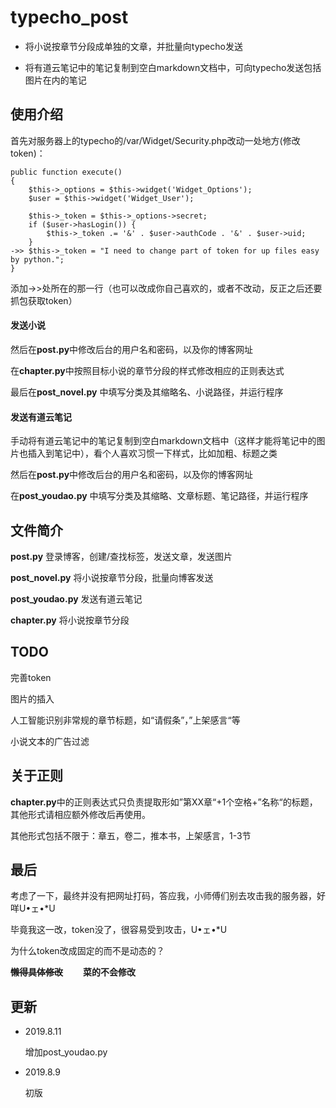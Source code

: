# typecho_post

* 将小说按章节分段成单独的文章，并批量向typecho发送

* 将有道云笔记中的笔记复制到空白markdown文档中，可向typecho发送包括图片在内的笔记

## 使用介绍

首先对服务器上的typecho的/var/Widget/Security.php改动一处地方(修改token)：

```
public function execute()
{
    $this->_options = $this->widget('Widget_Options');
    $user = $this->widget('Widget_User');

    $this->_token = $this->_options->secret;
    if ($user->hasLogin()) {
        $this->_token .= '&' . $user->authCode . '&' . $user->uid;
    }
->> $this->_token = "I need to change part of token for up files easy by python.";
}
```

添加->>处所在的那一行（也可以改成你自己喜欢的，或者不改动，反正之后还要抓包获取token）

#### 发送小说

然后在**post.py**中修改后台的用户名和密码，以及你的博客网址

在**chapter.py**中按照目标小说的章节分段的样式修改相应的正则表达式

最后在**post_novel.py** 中填写分类及其缩略名、小说路径，并运行程序

#### 发送有道云笔记

手动将有道云笔记中的笔记复制到空白markdown文档中（这样才能将笔记中的图片也插入到笔记中），看个人喜欢习惯一下样式，比如加粗、标题之类

然后在**post.py**中修改后台的用户名和密码，以及你的博客网址

在**post_youdao.py** 中填写分类及其缩略、文章标题、笔记路径，并运行程序

## 文件简介

**post.py** 登录博客，创建/查找标签，发送文章，发送图片

**post_novel.py** 将小说按章节分段，批量向博客发送

**post_youdao.py** 发送有道云笔记

**chapter.py** 将小说按章节分段

## TODO

完善token

图片的插入

人工智能识别非常规的章节标题，如“请假条”，”上架感言“等

小说文本的广告过滤

## 关于正则

**chapter.py**中的正则表达式只负责提取形如”第XX章“+1个空格+”名称“的标题，其他形式请相应额外修改后再使用。

其他形式包括不限于：章五，卷二，推本书，上架感言，1-3节

## 最后

考虑了一下，最终并没有把网址打码，答应我，小师傅们别去攻击我的服务器，好咩U•ェ•*U

毕竟我这一改，token没了，很容易受到攻击，U•ェ•*U



为什么token改成固定的而不是动态的？

**~~懒得具体修改~~** 　　**菜的不会修改**

## 更新

* 2019.8.11

  增加post_youdao.py

* 2019.8.9 

  初版